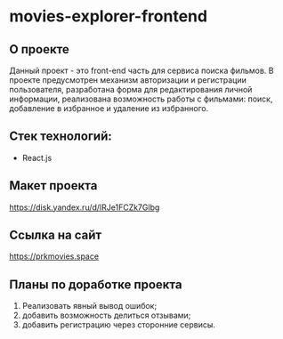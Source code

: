 # movies-explorer-frontend

## О проекте
Данный проект - это front-end часть для сервиса поиска фильмов.
В проекте предусмотрен механизм авторизации и регистрации пользователя, разработана форма для редактирования личной информации, реализована возможность работы с фильмами: поиск, добавление в избранное и удаление из избранного.

## Стек технологий:
- React.js

## Макет проекта
https://disk.yandex.ru/d/lRJe1FCZk7Glbg

## Ссылка на сайт 
https://prkmovies.space

## Планы по доработке проекта 
1. Реализовать явный вывод ошибок;
2. добавить возможность делиться отзывами;
3. добавить регистрацию через сторонние сервисы.